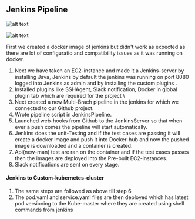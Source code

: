 ## Jenkins Pipeline

![alt text](https://github.com/nguyensjsu/fa19-281-cloud-traders/blob/master/images/CI_CD_Pipeline.png)

![alt text](https://github.com/nguyensjsu/fa19-281-cloud-traders/blob/master/images/CICD_Slack.png)

First we created a docker image of jenkins but didn't work as expected as there are lot of configuratio and compatibility issues as it was running on docker.
<ol>
<li> Next we have taken an EC2-instance and made it a Jenkins-server by installing Java, Jenkins by default the jenkins was running  on port 8080 logged into Jenkins as admin and by installing the custom plugins .</li>
<li> Installed plugins like SSHAgent, Slack notification, Docker in global plugin tab which are required for the project \
<li> Next created a new Multi-Brach pipeline in the jenkins for which we connected to our Github project. </li>
<li> Wrote pipeline script in JenkinsPipeline. </li>
<li> Launched web-hooks from Github to the JenkinsServer so that when ever a push comes the pipeline will start automatically.
<li> Jenkins does the unit-Testing and if the test cases are passing it will create a docker image and push it into Docker-hub
   and now the pushed image is downloaded and a container is created. </li>
<li> Api(new-man) test are ran on the container and if the test cases passes then the images are deployed into the Pre-built        EC2-instances. </li>
<li> Slack notifications are sent on every stage. </li>
</ol>

 #### Jenkins to Custom-kubernetes-cluster
<ol>
<li>  The same steps are followed as above till step 6 </li> 
<li>  The pod.yaml and service.yaml files are then deployed which has latest pod versioning to the Kube-master where they are        created using shell commands from jenkins </li> 
 </ol>
